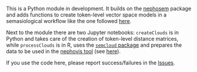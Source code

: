 This is a Python module in development.
It builds on the [nephosem](https://github.com/QLVL/nephosem/) package
and adds functions to create token-level vector space models in a semasiological workflow
like the one followed [here](https://cloudspotting.marianamontes.me/).

Next to the module there are two Jupyter notebooks:
`createClouds` is in Python and takes care of the creation of token-level distance matrices,
while `processClouds` is in R, uses the [`semcloud` package](https://github.com/montesmariana/semcloud)
and prepares the data to be used in the [nephovis tool](https://qlvl.github.io/NephoVis/) (see [here](https://github.com/QLVL/NephoVis)).

If you use the code here, please report success/failures in the [Issues](https://github.com/montesmariana/semasioFlow/issues).

